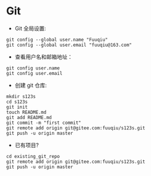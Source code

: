 # Git



- Git 全局设置:

```
git config --global user.name "Fuuqiu"
git config --global user.email "fuuqiu@163.com"
```

- 查看用户名和邮箱地址：

```
git config user.name
git config user.email
```

-  创建 git 仓库:

```
mkdir s123s
cd s123s
git init
touch README.md
git add README.md
git commit -m "first commit"
git remote add origin git@gitee.com:fuuqiu/s123s.git
git push -u origin master
```

- 已有项目?

```
cd existing_git_repo
git remote add origin git@gitee.com:fuuqiu/s123s.git
git push -u origin master
```